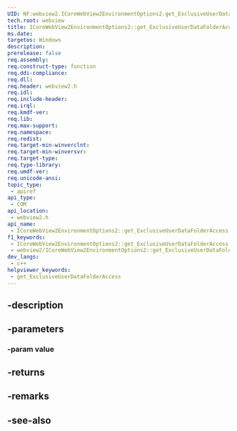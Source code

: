 ```yaml
---
UID: NF:webview2.ICoreWebView2EnvironmentOptions2.get_ExclusiveUserDataFolderAccess
tech.root: webview
title: ICoreWebView2EnvironmentOptions2::get_ExclusiveUserDataFolderAccess
ms.date: 
targetos: Windows
description: 
prerelease: false
req.assembly: 
req.construct-type: function
req.ddi-compliance: 
req.dll: 
req.header: webview2.h
req.idl: 
req.include-header: 
req.irql: 
req.kmdf-ver: 
req.lib: 
req.max-support: 
req.namespace: 
req.redist: 
req.target-min-winverclnt: 
req.target-min-winversvr: 
req.target-type: 
req.type-library: 
req.umdf-ver: 
req.unicode-ansi: 
topic_type:
 - apiref
api_type:
 - COM
api_location:
 - webview2.h
api_name:
 - ICoreWebView2EnvironmentOptions2::get_ExclusiveUserDataFolderAccess
f1_keywords:
 - ICoreWebView2EnvironmentOptions2::get_ExclusiveUserDataFolderAccess
 - webview2/ICoreWebView2EnvironmentOptions2::get_ExclusiveUserDataFolderAccess
dev_langs:
 - c++
helpviewer_keywords:
 - get_ExclusiveUserDataFolderAccess
---
```


## -description

## -parameters

### -param value

## -returns

## -remarks

## -see-also

